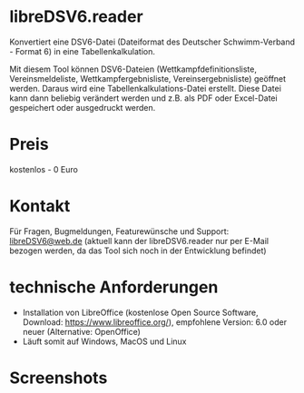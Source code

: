 # libreDSV6.reader
Konvertiert eine DSV6-Datei (Dateiformat des Deutscher Schwimm-Verband - Format 6) in eine Tabellenkalkulation.

Mit diesem Tool können DSV6-Dateien (Wettkampfdefinitionsliste, Vereinsmeldeliste, Wettkampfergebnisliste, Vereinsergebnisliste) geöffnet werden. Daraus wird eine Tabellenkalkulations-Datei erstellt. Diese Datei kann dann beliebig verändert werden und z.B. als PDF oder Excel-Datei gespeichert oder ausgedruckt werden.

# Preis
kostenlos - 0 Euro

# Kontakt
Für Fragen, Bugmeldungen, Featurewünsche und Support: libreDSV6@web.de (aktuell kann der libreDSV6.reader nur per E-Mail bezogen werden, da das Tool sich noch in der Entwicklung befindet)

# technische Anforderungen
* Installation von LibreOffice (kostenlose Open Source Software, Download: https://www.libreoffice.org/), empfohlene Version: 6.0 oder neuer (Alternative: OpenOffice)
* Läuft somit auf Windows, MacOS und Linux

# Screenshots
